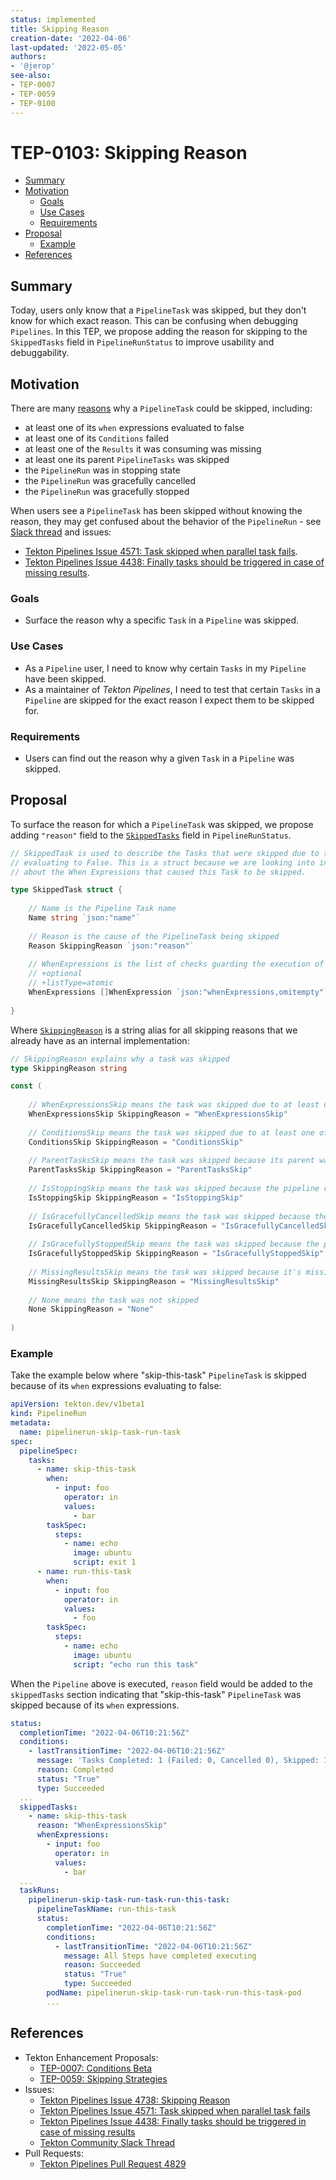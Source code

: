 ```yaml
---
status: implemented
title: Skipping Reason
creation-date: '2022-04-06'
last-updated: '2022-05-05'
authors:
- '@jerop'
see-also:
- TEP-0007
- TEP-0059
- TEP-0100
---
```


# TEP-0103: Skipping Reason

<!-- toc -->
- [Summary](#summary)
- [Motivation](#motivation)
  - [Goals](#goals)
  - [Use Cases](#use-cases)
  - [Requirements](#requirements)
- [Proposal](#proposal)
  - [Example](#example)
- [References](#references)
<!-- /toc -->

## Summary

Today, users only know that a `PipelineTask` was skipped, but they don't know for which
exact reason. This can be confusing when debugging `Pipelines`. In this TEP, we propose
adding the reason for skipping to the `SkippedTasks` field in `PipelineRunStatus` to
improve usability and debuggability.

## Motivation

There are many [reasons][reasons] why a `PipelineTask` could be skipped, including:
* at least one of its `when` expressions evaluated to false 
* at least one of its `Conditions` failed
* at least one of the `Results` it was consuming was missing
* at least one its parent `PipelineTasks` was skipped
* the `PipelineRun` was in stopping state
* the `PipelineRun` was gracefully cancelled
* the `PipelineRun` was gracefully stopped

When users see a `PipelineTask` has been skipped without knowing the reason, they may get
confused about the behavior of the `PipelineRun` - see [Slack thread][slack] and issues:
* [Tekton Pipelines Issue 4571: Task skipped when parallel task fails][issue-4571].
* [Tekton Pipelines Issue 4438: Finally tasks should be triggered in case of missing results][issue-4438].

### Goals

* Surface the reason why a specific `Task` in a `Pipeline` was skipped.

### Use Cases

* As a `Pipeline` user, I need to know why certain `Tasks` in my `Pipeline` have been skipped.
* As a maintainer of *Tekton Pipelines*, I need to test that certain `Tasks` in a `Pipeline`
  are skipped for the exact reason I expect them to be skipped for.

### Requirements

* Users can find out the reason why a given `Task` in a `Pipeline` was skipped.

## Proposal

To surface the reason for which a `PipelineTask` was skipped, we propose adding `"reason"` field
to the [`SkippedTasks`][skipped-tasks] field in `PipelineRunStatus`.

```go
// SkippedTask is used to describe the Tasks that were skipped due to their When Expressions
// evaluating to False. This is a struct because we are looking into including more details
// about the When Expressions that caused this Task to be skipped.

type SkippedTask struct {
	
	// Name is the Pipeline Task name
	Name string `json:"name"`
	
	// Reason is the cause of the PipelineTask being skipped
	Reason SkippingReason `json:"reason"`
	
	// WhenExpressions is the list of checks guarding the execution of the PipelineTask
	// +optional
	// +listType=atomic
	WhenExpressions []WhenExpression `json:"whenExpressions,omitempty"`
	
}
```

Where [`SkippingReason`][reasons] is a string alias for all skipping reasons that we already
have as an internal implementation:

```go
// SkippingReason explains why a task was skipped
type SkippingReason string

const (
	
	// WhenExpressionsSkip means the task was skipped due to at least one of its when expressions evaluating to false
	WhenExpressionsSkip SkippingReason = "WhenExpressionsSkip"
	
	// ConditionsSkip means the task was skipped due to at least one of its conditions failing
	ConditionsSkip SkippingReason = "ConditionsSkip"
	
	// ParentTasksSkip means the task was skipped because its parent was skipped
	ParentTasksSkip SkippingReason = "ParentTasksSkip"
	
	// IsStoppingSkip means the task was skipped because the pipeline run is stopping
	IsStoppingSkip SkippingReason = "IsStoppingSkip"
	
	// IsGracefullyCancelledSkip means the task was skipped because the pipeline run has been gracefully cancelled
	IsGracefullyCancelledSkip SkippingReason = "IsGracefullyCancelledSkip"
	
	// IsGracefullyStoppedSkip means the task was skipped because the pipeline run has been gracefully stopped
	IsGracefullyStoppedSkip SkippingReason = "IsGracefullyStoppedSkip"
	
	// MissingResultsSkip means the task was skipped because it's missing necessary results
	MissingResultsSkip SkippingReason = "MissingResultsSkip"
	
	// None means the task was not skipped
	None SkippingReason = "None"
	
)
```

### Example

Take the example below where "skip-this-task" `PipelineTask` is skipped because of its `when`
expressions evaluating to false:

```yaml
apiVersion: tekton.dev/v1beta1
kind: PipelineRun
metadata:
  name: pipelinerun-skip-task-run-task
spec:
  pipelineSpec:
    tasks:
      - name: skip-this-task
        when:
          - input: foo
            operator: in
            values:
              - bar
        taskSpec:
          steps:
            - name: echo
              image: ubuntu
              script: exit 1
      - name: run-this-task
        when:
          - input: foo
            operator: in
            values:
              - foo
        taskSpec:
          steps:
            - name: echo
              image: ubuntu
              script: "echo run this task"
```

When the `Pipeline` above is executed, `reason` field would be added to the `skippedTasks`
section indicating that "skip-this-task" `PipelineTask` was skipped because of its `when`
expressions. 

```yaml
status:
  completionTime: "2022-04-06T10:21:56Z"
  conditions:
    - lastTransitionTime: "2022-04-06T10:21:56Z"
      message: 'Tasks Completed: 1 (Failed: 0, Cancelled 0), Skipped: 1'
      reason: Completed
      status: "True"
      type: Succeeded
  ...
  skippedTasks:
    - name: skip-this-task
      reason: "WhenExpressionsSkip"
      whenExpressions:
        - input: foo
          operator: in
          values:
            - bar
  ...
  taskRuns:
    pipelinerun-skip-task-run-task-run-this-task:
      pipelineTaskName: run-this-task
      status:
        completionTime: "2022-04-06T10:21:56Z"
        conditions:
          - lastTransitionTime: "2022-04-06T10:21:56Z"
            message: All Steps have completed executing
            reason: Succeeded
            status: "True"
            type: Succeeded
        podName: pipelinerun-skip-task-run-task-run-this-task-pod
        ...
```

## References

* Tekton Enhancement Proposals:
  * [TEP-0007: Conditions Beta][tep-0007]
  * [TEP-0059: Skipping Strategies][tep-0059]
* Issues:
  * [Tekton Pipelines Issue 4738: Skipping Reason][issue-4738]
  * [Tekton Pipelines Issue 4571: Task skipped when parallel task fails][issue-4571]
  * [Tekton Pipelines Issue 4438: Finally tasks should be triggered in case of missing results][issue-4438]
  * [Tekton Community Slack Thread][slack]
* Pull Requests:
  * [Tekton Pipelines Pull Request 4829][pr-4829]

[tep-0007]: https://github.com/tektoncd/community/blob/main/teps/0007-conditions-beta.md
[tep-0059]: https://github.com/tektoncd/community/blob/main/teps/0059-skipping-strategies.md
[skipped-tasks]: https://github.com/tektoncd/pipeline/blob/053833cb10f3829d5a366daa1f431b293dcf3285/pkg/apis/pipeline/v1beta1/pipelinerun_types.go#L466-L476
[issue-4738]: https://github.com/tektoncd/pipeline/issues/4738
[issue-4571]: https://github.com/tektoncd/pipeline/issues/4571
[issue-4438]: https://github.com/tektoncd/pipeline/issues/4438
[slack]: ../teps/images/0103-slack-thread.png
[reasons]: https://github.com/tektoncd/pipeline/blob/053833cb10f3829d5a366daa1f431b293dcf3285/pkg/reconciler/pipelinerun/resources/pipelinerunresolution.go#L42-L62
[pr-4829]: https://github.com/tektoncd/pipeline/pull/4829

